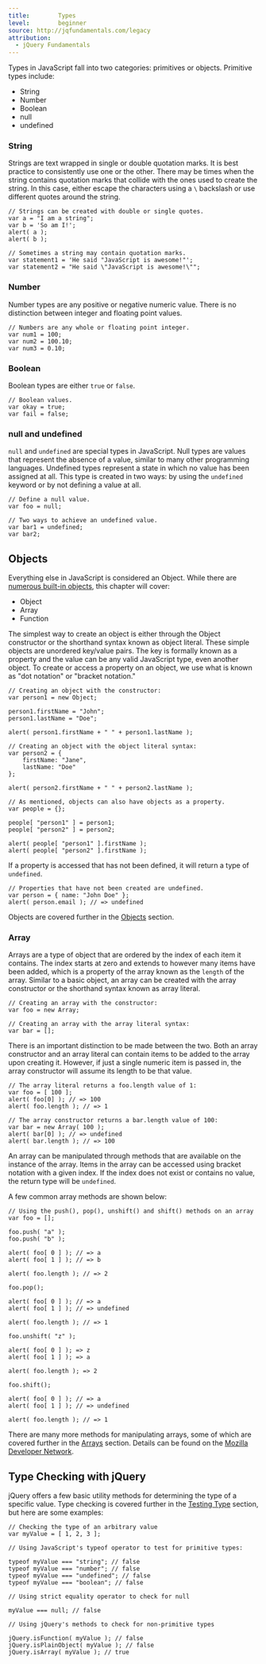 ```yaml
---
title:        Types
level:        beginner
source: http://jqfundamentals.com/legacy
attribution:
  - jQuery Fundamentals
---
```


Types in JavaScript fall into two categories: primitives or objects. Primitive types include:

* String
* Number
* Boolean
* null
* undefined

### String

Strings are text wrapped in single or double quotation marks. It is best practice to consistently use one or the other. There may be times when the string contains quotation marks that collide with the ones used to create the string. In this case, either escape the characters using a `\` backslash or use different quotes around the string.

```
// Strings can be created with double or single quotes.
var a = "I am a string";
var b = 'So am I!';
alert( a );
alert( b );
```

```
// Sometimes a string may contain quotation marks.
var statement1 = 'He said "JavaScript is awesome!"';
var statement2 = "He said \"JavaScript is awesome!\"";
```

### Number

Number types are any positive or negative numeric value. There is no distinction between integer and floating point values.

```
// Numbers are any whole or floating point integer.
var num1 = 100;
var num2 = 100.10;
var num3 = 0.10;
```

### Boolean
Boolean types are either `true` or `false`.

```
// Boolean values.
var okay = true;
var fail = false;
```

### null and undefined

`null` and `undefined` are special types in JavaScript. Null types are values that represent the absence of a value, similar to many other programming languages. Undefined types represent a state in which no value has been assigned at all. This type is created in two ways: by using the `undefined` keyword or by not defining a value at all.

```
// Define a null value.
var foo = null;

// Two ways to achieve an undefined value.
var bar1 = undefined;
var bar2;
```

## Objects

Everything else in JavaScript is considered an Object. While there are [numerous built-in objects](https://developer.mozilla.org/en/JavaScript/Reference#Global_Objects, "MDN - Global Object Reference"), this chapter will cover:

* Object
* Array
* Function

The simplest way to create an object is either through the Object constructor or the shorthand syntax known as object literal. These simple objects are unordered key/value pairs. The key is formally known as a property and the value can be any valid JavaScript type, even another object. To create or access a property on an object, we use what is known as "dot notation" or "bracket notation."

```
// Creating an object with the constructor:
var person1 = new Object;

person1.firstName = "John";
person1.lastName = "Doe";

alert( person1.firstName + " " + person1.lastName );

// Creating an object with the object literal syntax:
var person2 = {
	firstName: "Jane",
	lastName: "Doe"
};

alert( person2.firstName + " " + person2.lastName );
```

```
// As mentioned, objects can also have objects as a property.
var people = {};

people[ "person1" ] = person1;
people[ "person2" ] = person2;

alert( people[ "person1" ].firstName );
alert( people[ "person2" ].firstName );
```

If a property is accessed that has not been defined, it will return a type of `undefined`.

```
// Properties that have not been created are undefined.
var person = { name: "John Doe" };
alert( person.email ); // => undefined
```

Objects are covered further in the [Objects](/objects/) section.

### Array

Arrays are a type of object that are ordered by the index of each item it contains. The index starts at zero and extends to however many items have been added, which is a property of the array known as the `length` of the array. Similar to a basic object, an array can be created with the array constructor or the shorthand syntax known as array literal.

```
// Creating an array with the constructor:
var foo = new Array;

// Creating an array with the array literal syntax:
var bar = [];
```

There is an important distinction to be made between the two. Both an array constructor and an array literal can contain items to be added to the array upon creating it. However, if just a single numeric item is passed in, the array constructor will assume its length to be that value.

```
// The array literal returns a foo.length value of 1:
var foo = [ 100 ];
alert( foo[0] ); // => 100
alert( foo.length ); // => 1

// The array constructor returns a bar.length value of 100:
var bar = new Array( 100 );
alert( bar[0] ); // => undefined
alert( bar.length ); // => 100
```

An array can be manipulated through methods that are available on the instance of the array. Items in the array can be accessed using bracket notation with a given index. If the index does not exist or contains no value, the return type will be `undefined`.

A few common array methods are shown below:

```
// Using the push(), pop(), unshift() and shift() methods on an array
var foo = [];

foo.push( "a" );
foo.push( "b" );

alert( foo[ 0 ] ); // => a
alert( foo[ 1 ] ); // => b

alert( foo.length ); // => 2

foo.pop();

alert( foo[ 0 ] ); // => a
alert( foo[ 1 ] ); // => undefined

alert( foo.length ); // => 1

foo.unshift( "z" );

alert( foo[ 0 ] ); => z
alert( foo[ 1 ] ); => a

alert( foo.length ); => 2

foo.shift();

alert( foo[ 0 ] ); // => a
alert( foo[ 1 ] ); // => undefined

alert( foo.length ); // => 1
```

There are many more methods for manipulating arrays, some of which are covered further in the [Arrays](/arrays/) section. Details can be found on the [Mozilla Developer Network](https://developer.mozilla.org/en/JavaScript/Reference/Global_Objects/Array "MDN - Array Reference").

## Type Checking with jQuery

jQuery offers a few basic utility methods for determining the type of a specific value. Type checking is covered further in the [Testing Type](/testing-type/) section, but here are some examples:

```
// Checking the type of an arbitrary value
var myValue = [ 1, 2, 3 ];

// Using JavaScript's typeof operator to test for primitive types:

typeof myValue === "string"; // false
typeof myValue === "number"; // false
typeof myValue === "undefined"; // false
typeof myValue === "boolean"; // false

// Using strict equality operator to check for null

myValue === null; // false

// Using jQuery's methods to check for non-primitive types

jQuery.isFunction( myValue ); // false
jQuery.isPlainObject( myValue ); // false
jQuery.isArray( myValue ); // true
```
